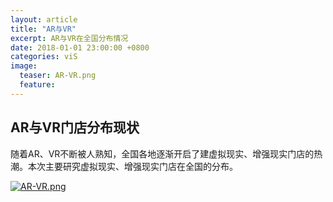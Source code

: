 ```yaml
---
layout: article
title: "AR与VR"
excerpt: AR与VR在全国分布情况
date: 2018-01-01 23:00:00 +0800
categories: viS
image: 
  teaser: AR-VR.png
  feature: 
---
```

## AR与VR门店分布现状
随着AR、VR不断被人熟知，全国各地逐渐开启了建虚拟现实、增强现实门店的热潮。本次主要研究虚拟现实、增强现实门店在全国的分布。

<a href="https://public.tableau.com/profile/chenie7865#!/vizhome/AR-VR/1_1?publish=yes">![AR-VR.png](https://chenie233.github.io/images/AR-VR.png)</a>
